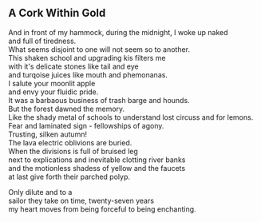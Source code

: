 A Cork Within Gold
------------------
And in front of my hammock, during the midnight, I woke up naked  
and full of tiredness.  
What seems disjoint to one will not seem so to another.  
This shaken school and upgrading kis filters me  
with it's delicate stones like tail and eye  
and turqoise juices like mouth and phemonanas.  
I salute your moonlit apple  
and envy your fluidic pride.  
It was a barbaous business of trash barge and hounds.  
But the forest dawned the memory.  
Like the shady metal of schools to understand lost circuss and for lemons.  
Fear and laminated sign - fellowships of agony.  
Trusting, silken autumn!  
The lava electric oblivions are buried.  
When the divisions is full of bruised leg  
next to explications and inevitable clotting river banks  
and the motionless shadess of yellow and the faucets  
at last give forth their parched polyp.  
  
Only dilute and to a  
sailor they take on time, twenty-seven years  
my heart moves from being forceful to being enchanting.  
